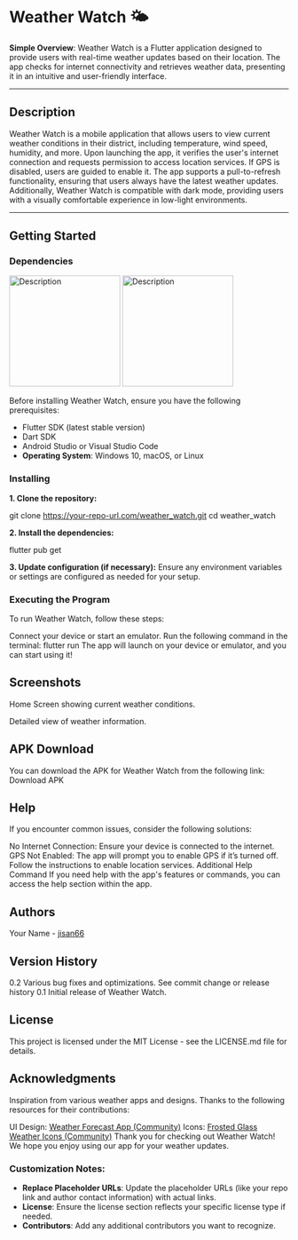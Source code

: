 # Weather Watch 🌤️

**Simple Overview**: Weather Watch is a Flutter application designed to provide users with real-time weather updates based on their location. The app checks for internet connectivity and retrieves weather data, presenting it in an intuitive and user-friendly interface.

---

## Description

Weather Watch is a mobile application that allows users to view current weather conditions in their district, including temperature, wind speed, humidity, and more. Upon launching the app, it verifies the user's internet connection and requests permission to access location services. If GPS is disabled, users are guided to enable it. The app supports a pull-to-refresh functionality, ensuring that users always have the latest weather updates. Additionally, Weather Watch is compatible with dark mode, providing users with a visually comfortable experience in low-light environments.

---

## Getting Started

### Dependencies

<img src="https://github.com/user-attachments/assets/adc3e609-b4d4-4794-a9a8-369aaee87496" alt="Description" width="200"/>        <img src="https://github.com/user-attachments/assets/adc3e609-b4d4-4794-a9a8-369aaee87496" alt="Description" width="200"/>


Before installing Weather Watch, ensure you have the following prerequisites:

- Flutter SDK (latest stable version)
- Dart SDK
- Android Studio or Visual Studio Code
- **Operating System**: Windows 10, macOS, or Linux

### Installing

**1. Clone the repository:**

git clone https://your-repo-url.com/weather_watch.git
cd weather_watch

**2. Install the dependencies:**

flutter pub get

**3. Update configuration (if necessary):** Ensure any environment variables or settings are configured as needed for your setup.

### Executing the Program

To run Weather Watch, follow these steps:

Connect your device or start an emulator.
Run the following command in the terminal:
flutter run
The app will launch on your device or emulator, and you can start using it!

## Screenshots
Home Screen showing current weather conditions.

Detailed view of weather information.

## APK Download
You can download the APK for Weather Watch from the following link: Download APK

## Help

If you encounter common issues, consider the following solutions:

No Internet Connection: Ensure your device is connected to the internet.
GPS Not Enabled: The app will prompt you to enable GPS if it’s turned off. Follow the instructions to enable location services.
Additional Help Command
If you need help with the app's features or commands, you can access the help section within the app.

## Authors

Your Name - [jisan66](https://www.github.com/jisan66)


## Version History
0.2
Various bug fixes and optimizations.
See commit change or release history
0.1
Initial release of Weather Watch.

## License
This project is licensed under the MIT License - see the LICENSE.md file for details.

## Acknowledgments
Inspiration from various weather apps and designs. Thanks to the following resources for their contributions:

UI Design: [Weather Forecast App (Community)](https://www.figma.com/design/xV3Tex877djuYGzyIb19m1/Weather-Forecast-App-(Community)?node-id=2-0&node-type=canvas&t=wz1DAkDdxNdWASau-0)
Icons: [Frosted Glass Weather Icons (Community)](https://www.figma.com/design/I0Xa7n7VoYMyjKr61c6RLQ/Frosted-Glass-Weather-Icons-(Community)?node-id=1-2&node-type=canvas&t=2wLxX2OFjaRljK6M-0 )
Thank you for checking out Weather Watch! We hope you enjoy using our app for your weather updates.

### Customization Notes:
- **Replace Placeholder URLs**: Update the placeholder URLs (like your repo link and author contact information) with actual links.
- **License**: Ensure the license section reflects your specific license type if needed.
- **Contributors**: Add any additional contributors you want to recognize.
